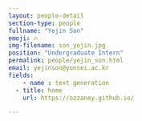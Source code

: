```yaml
---
layout: people-detail
section-type: people
fullname: "Yejin Son"
emoji: 🔥
img-filename: son_yejin.jpg
position: "Undergraduate Intern"
permalink: people/yejin_son.html
email: yejinson@yonsei.ac.kr 
fields:
    - name : text generation
  - title: home
    url: https://ozzaney.github.io/

---
```


